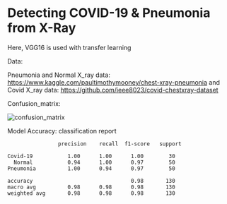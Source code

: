 # Detecting COVID-19 & Pneumonia from X-Ray

Here, VGG16 is used with transfer learning


Data:

Pneumonia and Normal X_ray data: https://www.kaggle.com/paultimothymooney/chest-xray-pneumonia and
Covid X_ray data: https://github.com/ieee8023/covid-chestxray-dataset


Confusion_matrix:

![confusion_matrix](https://user-images.githubusercontent.com/68200424/87255856-fb224400-c4ab-11ea-8776-a8c761a5853a.png)

Model Accuracy:
classification report

                    precision    recall  f1-score   support

    Covid-19           1.00      1.00      1.00        30
      Normal           0.94      1.00      0.97        50
    Pneumonia          1.00      0.94      0.97        50

    accuracy                               0.98       130
    macro avg          0.98      0.98      0.98       130
    weighted avg       0.98      0.98      0.98       130


